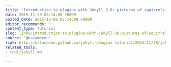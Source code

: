 ```yaml
---
title: 'Introduction to plugins with Jekyll 3.0: pictures of squirrels'
date: 2015-11-29 02:14:00 +0000
posted_date: 2015-12-02 02:14:00 +0000
editor_recommends: ''
content_type: Tutorial
slug: links/introduction-to-plugins-with-jekyll-30-pictures-of-squirrels
source: "@osfameron"
link: http://osfameron.github.io/jekyll-plugins-tutorial/2015/11/28/jekyll-plugins-tutorial-part-1.html
related_tools:
- tool/jekyll.md

---
```

